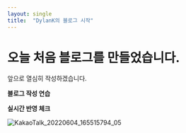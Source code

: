 ```yaml
---
layout: single
title:  "DylanK의 블로그 시작"
---
```


# 오늘 처음 블로그를 만들었습니다.

앞으로 열심히 작성하겠습니다.

**블로그 작성 연습**

**실시간 반영 체크**

![KakaoTalk_20220604_165515794_05](../images/2022-06-29-first/KakaoTalk_20220604_165515794_05.jpg)
